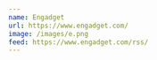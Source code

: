 ```yaml
---
name: Engadget
url: https://www.engadget.com/
image: /images/e.png
feed: https://www.engadget.com/rss/
---
```

